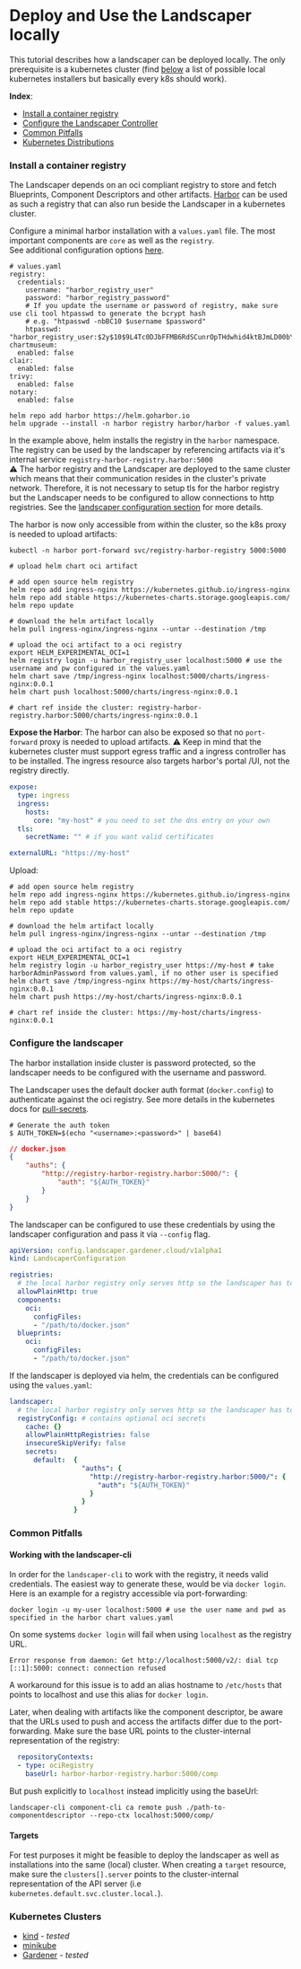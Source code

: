 # Deploy and Use the Landscaper locally

This tutorial describes how a landscaper can be deployed locally.
The only prerequisite is a kubernetes cluster 
(find [below](#kubernetes-clusters) a list of possible local kubernetes installers but basically every k8s should work).

**Index**:
- [Install a container registry](#install-a-container-registry)
- [Configure the Landscaper Controller](#configure-the-landscaper)
- [Common Pitfalls](#common-pitfalls)
- [Kubernetes Distributions](#kubernetes-clusters)

### Install a container registry
The Landscaper depends on an oci compliant registry to store and fetch Blueprints, Component Descriptors and other artifacts.
[Harbor](https://github.com/goharbor/harbor-helm) can be used as such a registry that can also run beside the Landscaper in a kubernetes cluster.

Configure a minimal harbor installation with a `values.yaml` file.
The most important components are `core` as well as the `registry`.<br>
See additional configuration options [here](https://github.com/goharbor/harbor-helm).
```
# values.yaml
registry:
  credentials:
    username: "harbor_registry_user"
    password: "harbor_registry_password"
    # If you update the username or password of registry, make sure use cli tool htpasswd to generate the bcrypt hash
    # e.g. "htpasswd -nbBC10 $username $password"
    htpasswd: "harbor_registry_user:$2y$10$9L4Tc0DJbFFMB6RdSCunrOpTHdwhid4ktBJmLD00bYgqkkGOvll3m"
chartmuseum:
  enabled: false
clair:
  enabled: false
trivy:
  enabled: false
notary:
  enabled: false
```

```
helm repo add harbor https://helm.goharbor.io
helm upgrade --install -n harbor registry harbor/harbor -f values.yaml
```

In the example above, helm installs the registry in the `harbor` namespace.
The registry can be used by the landscaper by referencing artifacts via it's internal service `registry-harbor-registry.harbor:5000`<br>
:warning: The harbor registry and the Landscaper are deployed to the same cluster which means that their communication resides in the cluster's private network. 
Therefore, it is not necessary to setup tls for the harbor registry but the Landscaper needs to be configured to allow connections to http registries. See the [landscaper configuration section](#configure-the-landscaper) for more details.

The harbor is now only accessible from within the cluster, so the k8s proxy is needed to upload artifacts:
```shell script
kubectl -n harbor port-forward svc/registry-harbor-registry 5000:5000

# upload helm chart oci artifact

# add open source helm registry
helm repo add ingress-nginx https://kubernetes.github.io/ingress-nginx
helm repo add stable https://kubernetes-charts.storage.googleapis.com/
helm repo update

# download the helm artifact locally
helm pull ingress-nginx/ingress-nginx --untar --destination /tmp

# upload the oci artifact to a oci registry
export HELM_EXPERIMENTAL_OCI=1
helm registry login -u harbor_registry_user localhost:5000 # use the username and pw configured in the values.yaml
helm chart save /tmp/ingress-nginx localhost:5000/charts/ingress-nginx:0.0.1
helm chart push localhost:5000/charts/ingress-nginx:0.0.1

# chart ref inside the cluster: registry-harbor-registry.harbor:5000/charts/ingress-nginx:0.0.1
```

__Expose the Harbor__:
The harbor can also be exposed so that no `port-forward` proxy is needed to upload artifacts.
:warning: Keep in mind that the kubernetes cluster must support egress traffic and a ingress controller has to be installed. The ingress resource also targets harbor's portal /UI, not the registry directly.
```yaml
expose:
  type: ingress
  ingress:
    hosts:
      core: "my-host" # you need to set the dns entry on your own
  tls:
    secretName: "" # if you want valid certificates

externalURL: "https://my-host"
```

Upload:
```shell script
# add open source helm registry
helm repo add ingress-nginx https://kubernetes.github.io/ingress-nginx
helm repo add stable https://kubernetes-charts.storage.googleapis.com/
helm repo update

# download the helm artifact locally
helm pull ingress-nginx/ingress-nginx --untar --destination /tmp

# upload the oci artifact to a oci registry
export HELM_EXPERIMENTAL_OCI=1
helm registry login -u harbor_registry_user https://my-host # take harborAdminPassword from values.yaml, if no other user is specified
helm chart save /tmp/ingress-nginx https://my-host/charts/ingress-nginx:0.0.1
helm chart push https://my-host/charts/ingress-nginx:0.0.1

# chart ref inside the cluster: https://my-host/charts/ingress-nginx:0.0.1
```

### Configure the landscaper

The harbor installation inside cluster is password protected, so the landscaper needs to be configured with the username and password.

The Landscaper uses the default docker auth format (`docker.config`) to authenticate against the oci registry.
See more details in the kubernetes docs for [pull-secrets](https://kubernetes.io/docs/tasks/configure-pod-container/pull-image-private-registry/).

```shell script
# Generate the auth token
$ AUTH_TOKEN=$(echo "<username>:<password>" | base64)
```

```json
// docker.json
{
    "auths": {
        "http://registry-harbor-registry.harbor:5000/": {
            "auth": "${AUTH_TOKEN}"
        }
    }
}
```

The landscaper can be configured to use these credentials by using the landscaper configuration and pass it via `--config` flag.
```yaml
apiVersion: config.landscaper.gardener.cloud/v1alpha1
kind: LandscaperConfiguration

registries:
  # the local harbor registry only serves http so the landscaper has to be configured to do a fallback to http.
  allowPlainHttp: true
  components:
    oci:
      configFiles:
      - "/path/to/docker.json"
  blueprints:
    oci:
      configFiles:
      - "/path/to/docker.json"
```

If the landscaper is deployed via helm, the credentials can be configured using the `values.yaml`:
```yaml
landscaper:
  # the local harbor registry only serves http so the landscaper has to be configured to do a fallback to http.
  registryConfig: # contains optional oci secrets
    cache: {}
    allowPlainHttpRegistries: false
    insecureSkipVerify: false
    secrets:
      default:  {
                  "auths": {
                    "http://registry-harbor-registry.harbor:5000/": {
                      "auth": "${AUTH_TOKEN}"
                    }
                  }
                }
```

### Common Pitfalls

#### Working with the landscaper-cli
In order for the `landscaper-cli` to work with the registry, it needs valid credentials. The easiest way to generate these, would be via `docker login`. Here is an example for a registry accessible via port-forwarding:
```shell
docker login -u my-user localhost:5000 # use the user name and pwd as specified in the harbor chart values.yaml
```
On some systems `docker login` will fail when using `localhost` as the registry URL.
```shell
Error response from daemon: Get http://localhost:5000/v2/: dial tcp [::1]:5000: connect: connection refused
```
A workaround for this issue is to add an alias hostname to `/etc/hosts` that points to localhost and use this alias for `docker login`.

Later, when dealing with artifacts like the component descriptor, be aware that the URLs used to push and access the artifacts differ due to the port-forwarding. Make sure the base URL points to the cluster-internal representation of the registry:

```yaml
  repositoryContexts:
  - type: ociRegistry
    baseUrl: harbor-harbor-registry.harbor:5000/comp
```
But push explicitly to `localhost` instead implicitly using the baseUrl:

```shell
landscaper-cli component-cli ca remote push ./path-to-componentdescriptor --repo-ctx localhost:5000/comp/
```

#### Targets
For test purposes it might be feasible to deploy the landscaper as well as installations into the same (local) cluster. When creating a `target` resource, make sure the `clusters[].server` points to the cluster-internal representation of the API server (i.e `kubernetes.default.svc.cluster.local.`).

### Kubernetes Clusters

- [kind](https://github.com/kubernetes-sigs/kind) - _tested_
- [minikube](https://github.com/kubernetes/minikube)
- [Gardener](https://github.com/gardener/gardener) - _tested_
